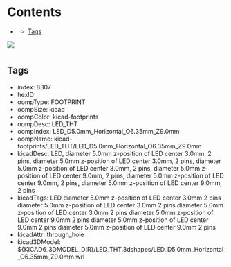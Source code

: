 



Contents
========

* [](#)
	* [Tags](#tags)
  
![][im]
# 

## Tags

- index: 8307
- hexID: 
- oompType: FOOTPRINT
- oompSize: kicad
- oompColor: kicad-footprints
- oompDesc: LED_THT
- oompIndex: LED_D5.0mm_Horizontal_O6.35mm_Z9.0mm
- oompName: kicad-footprints/LED_THT/LED_D5.0mm_Horizontal_O6.35mm_Z9.0mm
- kicadDesc: LED, diameter 5.0mm z-position of LED center 3.0mm, 2 pins, diameter 5.0mm z-position of LED center 3.0mm, 2 pins, diameter 5.0mm z-position of LED center 3.0mm, 2 pins, diameter 5.0mm z-position of LED center 9.0mm, 2 pins, diameter 5.0mm z-position of LED center 9.0mm, 2 pins, diameter 5.0mm z-position of LED center 9.0mm, 2 pins
- kicadTags: LED diameter 5.0mm z-position of LED center 3.0mm 2 pins diameter 5.0mm z-position of LED center 3.0mm 2 pins diameter 5.0mm z-position of LED center 3.0mm 2 pins diameter 5.0mm z-position of LED center 9.0mm 2 pins diameter 5.0mm z-position of LED center 9.0mm 2 pins diameter 5.0mm z-position of LED center 9.0mm 2 pins
- kicadAttr: through_hole
- kicad3DModel: ${KICAD6_3DMODEL_DIR}/LED_THT.3dshapes/LED_D5.0mm_Horizontal_O6.35mm_Z9.0mm.wrl



[im]: image.png
